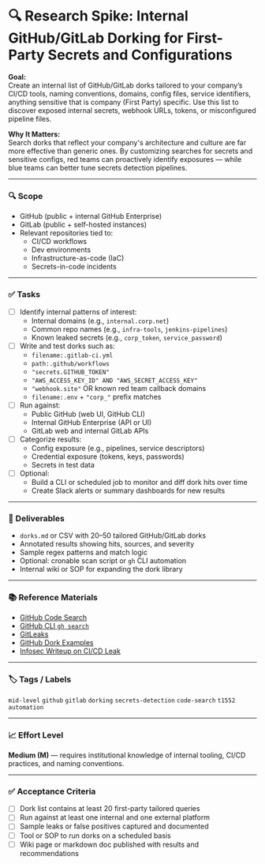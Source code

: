 
# 🔍 Research Spike: Internal GitHub/GitLab Dorking for First-Party Secrets and Configurations

**Goal:**  
Create an internal list of GitHub/GitLab dorks tailored to your company’s CI/CD tools, naming conventions, domains, config files, service identifiers, anything sensitive that is company (First Party) specific. Use this list to discover exposed internal secrets, webhook URLs, tokens, or misconfigured pipeline files.

**Why It Matters:**  
Search dorks that reflect your company's architecture and culture are far more effective than generic ones. By customizing searches for secrets and sensitive configs, red teams can proactively identify exposures — while blue teams can better tune secrets detection pipelines.

---

### 🔍 Scope
- GitHub (public + internal GitHub Enterprise)
- GitLab (public + self-hosted instances)
- Relevant repositories tied to:
  - CI/CD workflows
  - Dev environments
  - Infrastructure-as-code (IaC)
  - Secrets-in-code incidents

---

### ✅ Tasks
- [ ] Identify internal patterns of interest:
  - Internal domains (e.g., `internal.corp.net`)
  - Common repo names (e.g., `infra-tools`, `jenkins-pipelines`)
  - Known leaked secrets (e.g., `corp_token`, `service_password`)
- [ ] Write and test dorks such as:
  - `filename:.gitlab-ci.yml`
  - `path:.github/workflows`
  - `"secrets.GITHUB_TOKEN"`
  - `"AWS_ACCESS_KEY_ID" AND "AWS_SECRET_ACCESS_KEY"`
  - `"webhook.site"` OR known red team callback domains
  - `filename:.env` + `"corp_"` prefix matches
- [ ] Run against:
  - Public GitHub (web UI, GitHub CLI)
  - Internal GitHub Enterprise (API or UI)
  - GitLab web and internal GitLab APIs
- [ ] Categorize results:
  - Config exposure (e.g., pipelines, service descriptors)
  - Credential exposure (tokens, keys, passwords)
  - Secrets in test data
- [ ] Optional:
  - Build a CLI or scheduled job to monitor and diff dork hits over time
  - Create Slack alerts or summary dashboards for new results

---

### 🎯 Deliverables
- `dorks.md` or CSV with 20–50 tailored GitHub/GitLab dorks
- Annotated results showing hits, sources, and severity
- Sample regex patterns and match logic
- Optional: cronable scan script or `gh` CLI automation
- Internal wiki or SOP for expanding the dork library

---

### 📚 Reference Materials
- [GitHub Code Search](https://docs.github.com/en/search-github/searching-on-github/searching-code)  
- [GitHub CLI `gh search`](https://cli.github.com/manual/gh_search_code)  
- [GitLeaks](https://github.com/gitleaks/gitleaks)  
- [GitHub Dork Examples](https://github.com/techgaun/github-dorks)  
- [Infosec Writeup on CI/CD Leak](https://infosecwriteups.com/leaks-on-repeat-how-a-ci-cd-webhook-gave-me-root-logs-tokens-tears-072dfeef9629)

---

### 🏷️ Tags / Labels  
`mid-level` `github` `gitlab` `dorking` `secrets-detection` `code-search` `t1552` `automation`

---

### 📈 Effort Level  
**Medium (M)** — requires institutional knowledge of internal tooling, CI/CD practices, and naming conventions.

---

### ✅ Acceptance Criteria
- [ ] Dork list contains at least 20 first-party tailored queries
- [ ] Run against at least one internal and one external platform
- [ ] Sample leaks or false positives captured and documented
- [ ] Tool or SOP to run dorks on a scheduled basis
- [ ] Wiki page or markdown doc published with results and recommendations
